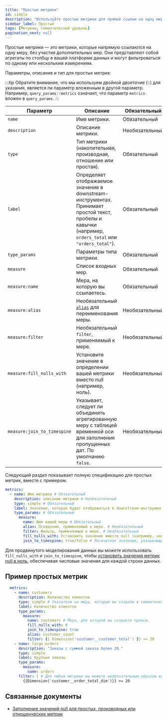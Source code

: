 ```yaml
---
title: "Простые метрики"
id: simple
description: "Используйте простые метрики для прямой ссылки на одну меру."
sidebar_label: Простые
tags: [Метрики, Семантический уровень]
pagination_next: null
---
```


Простые метрики — это метрики, которые напрямую ссылаются на одну меру, без участия дополнительных мер. Они представляют собой агрегаты по столбцу в вашей платформе данных и могут фильтроваться по одному или нескольким измерениям.

Параметры, описание и тип для простых метрик:

:::tip
Обратите внимание, что мы используем двойной двоеточие (::) для указания, является ли параметр вложенным в другой параметр. Например, `query_params::metrics` означает, что параметр `metrics` вложен в `query_params`.
:::

| Параметр | Описание | Обязательный | Тип |
| --------- | ----------- | ---- | ---- |
| `name` | Имя метрики. | Обязательный | Строка |
| `description` | Описание метрики. | Необязательный | Строка |
| `type` | Тип метрики (накопительная, производная, отношение или простая). | Обязательный | Строка |
| `label` | Определяет отображаемое значение в downstream-инструментах. Принимает простой текст, пробелы и кавычки (например, `orders_total` или `"orders_total"`). | Обязательный | Строка |
| `type_params` | Параметры типа метрики. | Обязательный | Словарь |
| `measure` | Список входных мер. | Обязательный | Список |
| `measure:name` | Мера, на которую вы ссылаетесь. | Обязательный | Строка |
| `measure:alias` | Необязательный [`alias`](/reference/resource-configs/alias) для переименования меры. | Необязательный | Строка |
| `measure:filter` | Необязательный `filter`, применяемый к мере. | Необязательный | Строка |
| `measure:fill_nulls_with` | Установите значение в определении вашей метрики вместо null (например, ноль). | Необязательный | Строка |
| `measure:join_to_timespine` | Указывает, следует ли объединять агрегированную меру с таблицей временной оси для заполнения пропущенных дат. По умолчанию `false`. | Необязательный | Логическое |

Следующий раздел показывает полную спецификацию для простых метрик, вместе с примером.

```yaml
metrics:
  - name: Имя метрики # Обязательный
    description: описание метрики # Необязательный
    type: simple # Обязательный
    label: Значение, которое будет отображаться в downstream-инструментах # Обязательный
    type_params: # Обязательный
      measure: 
        name: Имя вашей меры # Обязательный
        alias: Псевдоним, применяемый к мере. # Необязательный
        filter: Фильтр, применяемый к мере. # Необязательный
        fill_nulls_with: Установить значение вместо null (например, ноль) # Необязательный
        join_to_timespine: true/false # Логическое значение, указывающее, следует ли объединять агрегированную меру с таблицей временной оси для заполнения пропущенных дат. # Необязательный

```

Для продвинутого моделирования данных вы можете использовать `fill_nulls_with` и `join_to_timespine`, чтобы [установить значения метрик null в ноль](/docs/build/fill-nulls-advanced), обеспечивая числовые значения для каждой строки данных.

## Пример простых метрик

```yaml
  metrics: 
    - name: customers
      description: Количество клиентов
      type: simple # Указатели на меру, которую вы создали в семантической модели
      label: Количество клиентов
      type_params:
        measure: 
          name: customers # Мера, для которой вы создаете прокси.
          fill_nulls_with: 0 
          join_to_timespine: true
          alias: customer_count
          filter: {{ Dimension('customer__customer_total') }} >= 20
    - name: large_orders
      description: "Заказы с суммой заказа более 20."
      type: simple
      label: Крупные заказы
      type_params:
        measure: 
          name: orders
      filter: | # Для любой метрики вы можете необязательным образом включить фильтр по значениям измерений
        {{Dimension('customer__order_total_dim')}} >= 20
```

## Связанные документы
- [Заполнение значений null для простых, производных или отношенческих метрик](/docs/build/fill-nulls-advanced)